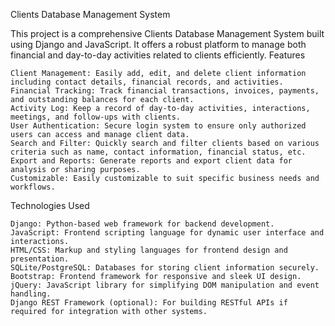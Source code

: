 Clients Database Management System

This project is a comprehensive Clients Database Management System built using Django and JavaScript. It offers a robust platform to manage both financial and day-to-day activities related to clients efficiently.
Features

    Client Management: Easily add, edit, and delete client information including contact details, financial records, and activities.
    Financial Tracking: Track financial transactions, invoices, payments, and outstanding balances for each client.
    Activity Log: Keep a record of day-to-day activities, interactions, meetings, and follow-ups with clients.
    User Authentication: Secure login system to ensure only authorized users can access and manage client data.
    Search and Filter: Quickly search and filter clients based on various criteria such as name, contact information, financial status, etc.
    Export and Reports: Generate reports and export client data for analysis or sharing purposes.
    Customizable: Easily customizable to suit specific business needs and workflows.

Technologies Used

    Django: Python-based web framework for backend development.
    JavaScript: Frontend scripting language for dynamic user interface and interactions.
    HTML/CSS: Markup and styling languages for frontend design and presentation.
    SQLite/PostgreSQL: Databases for storing client information securely.
    Bootstrap: Frontend framework for responsive and sleek UI design.
    jQuery: JavaScript library for simplifying DOM manipulation and event handling.
    Django REST Framework (optional): For building RESTful APIs if required for integration with other systems.
